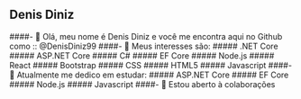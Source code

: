 ## Denis Diniz

####- 👋 Olá, meu nome é Denis Diniz e você me encontra aqui no Github como :: @DenisDiniz99
####- 👀 Meus interesses são: 
          ##### .NET Core
          ##### ASP.NET Core
          ##### C#
          ##### EF Core
          ##### Node.js
          ##### React
          ##### Bootstrap
          ##### CSS
          ##### HTML5
          ##### Javascript
####- 🌱 Atualmente me dedico em estudar:
          ##### ASP.NET Core
          ##### EF Core
          ##### Node.js
          ##### Javascript
####- 💞️ Estou aberto à colaborações

<!---
DenisDiniz99/DenisDiniz99 is a ✨ special ✨ repository because its `README.md` (this file) appears on your GitHub profile.
You can click the Preview link to take a look at your changes.
--->
